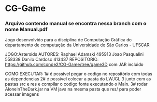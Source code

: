 # CG-Game

### Arquivo contendo manual se encontra nessa branch com o nome Manual.pdf

Jogo desenvolvido para a disciplina de Computação Gráfica do departamento de computação da Universidade de São Carlos - UFSCAR

JOGO:Asteroids
AUTORES: 
		Raphael Adamski 495913
		Joao Pasqualini	558338
		Danilo Cardoso	413437
REPOSITORIO: https://github.com/conde2/CG-Game/tree/game3D com JAR incluido

COMO EXECUTAR: 
1# é possivel pegar o codigo no repositório com todas as dependencias
2# é possivel colocar a pasta do LWJGL 3 junto com as pastas src e res e compilar o codigo fonte executando o Main.
3# rodar AloneInTheDark.jar na VM java na mesma pasta que res/ para poder acessar imagens
